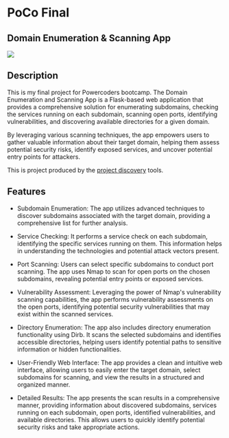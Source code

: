 # PoCo Final

## Domain Enumeration & Scanning App  

![](https://cdn-images-1.medium.com/max/800/1*o4oLY5BoTPLX-giVn0p6Hg.gif)

## Description

This is my final project for Powercoders bootcamp. The Domain Enumeration and Scanning App is a Flask-based web application that provides a comprehensive solution for enumerating subdomains, checking the services running on each subdomain, scanning open ports, identifying vulnerabilities, and discovering available directories for a given domain.

By leveraging various scanning techniques, the app empowers users to gather valuable information about their target domain, helping them assess potential security risks, identify exposed services, and uncover potential entry points for attackers.

This is project produced by the [project discovery](https://github.com/projectdiscovery) tools. 

## Features

* Subdomain Enumeration: The app utilizes advanced techniques to discover subdomains associated with the target domain, providing a comprehensive list for further analysis.

* Service Checking: It performs a service check on each subdomain, identifying the specific services running on them. This information helps in understanding the technologies and potential attack vectors present.

* Port Scanning: Users can select specific subdomains to conduct port scanning. The app uses Nmap to scan for open ports on the chosen subdomains, revealing potential entry points or exposed services.

* Vulnerability Assessment: Leveraging the power of Nmap's vulnerability scanning capabilities, the app performs vulnerability assessments on the open ports, identifying potential security vulnerabilities that may exist within the scanned services.

* Directory Enumeration: The app also includes directory enumeration functionality using Dirb. It scans the selected subdomains and identifies accessible directories, helping users identify potential paths to sensitive information or hidden functionalities.

* User-Friendly Web Interface: The app provides a clean and intuitive web interface, allowing users to easily enter the target domain, select subdomains for scanning, and view the results in a structured and organized manner.

* Detailed Results: The app presents the scan results in a comprehensive manner, providing information about discovered subdomains, services running on each subdomain, open ports, identified vulnerabilities, and available directories. This allows users to quickly identify potential security risks and take appropriate actions.
